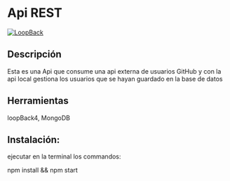 # Api REST

[![LoopBack](https://github.com/strongloop/loopback-next/raw/master/docs/site/imgs/branding/Powered-by-LoopBack-Badge-(blue)-@2x.png)](http://loopback.io/)


## Descripción
Esta es una Api que consume una api externa de usuarios GitHub y con la api local gestiona los usuarios que se hayan guardado en la base de datos

## Herramientas
loopBack4, MongoDB


## Instalación:

ejecutar en la terminal los commandos:

npm install && npm start
